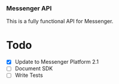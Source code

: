 ### Messenger API
This is a fully functional API for Messenger.

# Todo
- [X] Update to Messenger Platform 2.1
- [ ] Document SDK
- [ ] Write Tests
